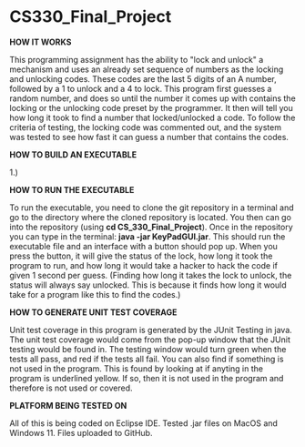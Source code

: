 # CS330_Final_Project

**HOW IT WORKS**

This programming assignment has the ability to "lock and unlock" a mechanism and uses an already set sequence of numbers as the locking and unlocking codes. These codes are the last 5 digits of an A number, followed by a 1 to unlock and a 4 to lock. This program first guesses a random number, and does so until the number it comes up with contains the locking or the unlocking code preset by the programmer. It then will tell you how long it took to find a number that locked/unlocked a code. To follow the criteria of testing, the locking code was commented out, and the system was tested to see how fast it can guess a number that contains the codes.

**HOW TO BUILD AN EXECUTABLE**

1.) 

**HOW TO RUN THE EXECUTABLE**

To run the executable, you need to clone the git repository in a terminal and go to the directory where the cloned repository is located. You then can go into the repository (using **cd CS_330_Final_Project**). Once in the repository you can type in the terminal: **java -jar KeyPadGUI.jar**. This should run the executable file and an interface with a button should pop up. When you press the button, it will give the status of the lock, how long it took the program to run, and how long it would take a hacker to hack the code if given 1 second per guess. (Finding how long it takes the lock to unlock, the status will always say unlocked. This is because it finds how long it would take for a program like this to find the codes.)

**HOW TO GENERATE UNIT TEST COVERAGE**

Unit test coverage in this program is generated by the JUnit Testing in java. The unit test coverage would come from the pop-up window that the JUnit testing would be found in. The testing window would turn green when the tests all pass, and red if the tests all fail. You can also find if something is not used in the program. This is found by looking at if anyting in the program is underlined yellow. If so, then it is not used in the program and therefore is not used or covered. 

**PLATFORM BEING TESTED ON**

All of this is being coded on Eclipse IDE.
Tested .jar files on MacOS and Windows 11.
Files uploaded to GitHub.
